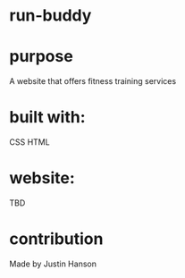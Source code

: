 # run-buddy

# purpose
A website that offers fitness training services

# built with:
CSS
HTML

# website:
TBD

# contribution
Made by Justin Hanson
